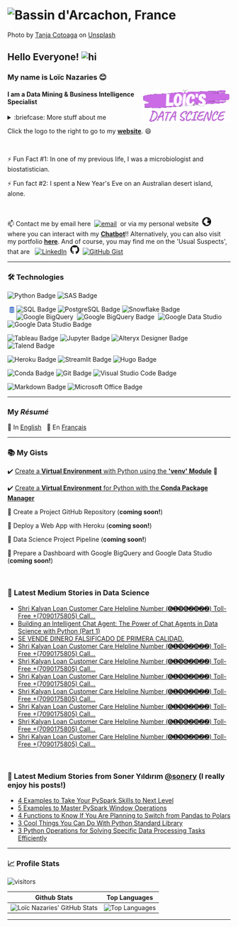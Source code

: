 # ![Bassin d'Arcachon, France](https://raw.githubusercontent.com/loic-nazaries/loic-nazaries/main/images/arcachon.jpg "Bassin d'Arcachon, France")

Photo by <a href="https://unsplash.com/@tarafuco?utm_source=unsplash&utm_medium=referral&utm_content=creditCopyText">Tanja Cotoaga</a> on <a href="https://unsplash.com/s/photos/arcachon?utm_source=unsplash&utm_medium=referral&utm_content=creditCopyText">Unsplash</a>

## Hello Everyone! <img alt="hi" width="26" src="https://user-images.githubusercontent.com/1303154/88677602-1635ba80-d120-11ea-84d8-d263ba5fc3c0.gif" />

### My name is Loïc Nazaries :blush:

[<img alt="Loïc's Data Science Logo" align="right" width="200" src="https://raw.githubusercontent.com/loic-nazaries/loic-nazaries/main/images/logo-dark.png" />][website]

#### I am a **Data Mining** & **Business Intelligence** Specialist

<details>
  <summary>
    :briefcase: More stuff about me
  </summary>

> I am a **Data Specialist** with over 10 years of experience in the fields of biostatistics, data exploration (**Data Mining**) and **Machine Learning**. I am passionate about the whole **data life cycle**, from modelling a database to its use in the field of **Business Intelligence** through the creation of simple and impactful visuals such as **dashboards**. Thus, **exploratory data analysis** has the potential to strengthen a faster and more clever decision-making process.

</details>

Click the logo to the right to go to my [**website**](https://loicnazaries.com "Website"). :smile:

&nbsp;

⚡ Fun Fact #1: In one of my previous life, I was a microbiologist and biostatistician.

⚡ Fun fact #2: I spent a New Year's Eve on an Australian desert island, alone.

&nbsp;

:mailbox: Contact me by email here&nbsp;
[![email](https://img.shields.io/badge/-loicnazaries.datascience-red?style=plastic&labelColor=red&logo=gmail&logoColor=white)][email]&nbsp;
or via my personal website&nbsp;
[<img alt="Loïc's Data Science" width="20" src="https://raw.githubusercontent.com/iconic/open-iconic/master/svg/globe.svg" />][contact_website]&nbsp;
where you can interact with my <u>**Chatbot**</u>!!
Alternatively, you can also visit my portfolio [**here**](https://loic-nazaries.github.io/loic-nazaries-portfolio "Loïc Nazaries’ Data Science Portfolio").
And of course, you may find me on the 'Usual Suspects', that are &nbsp;
[<img alt="LinkedIn" width="20" src="https://i.imgur.com/OQUXwNp.jpeg" />][linkedin]&nbsp;
[<img alt="GitHub" width="20" src="https://raw.githubusercontent.com/github/explore/78df643247d429f6cc873026c0622819ad797942/topics/github/github.png" />][github]&nbsp;
[<img alt="GitHub Gist" width="60" src="https://img.shields.io/badge/-Gist-black?style=plastic&labelColor=black&logo=github&logoColor=white" />][github_gist]

---

### :hammer_and_wrench: Technologies

<!-- TODO: Make technologies links takes you to repositories or tutorials -->

![Python Badge](https://img.shields.io/badge/-python-yellow?style=for-the-badge&labelColor=blue&logo=python&logoColor=white)
![SAS Badge](https://img.shields.io/badge/-sas-blue?style=for-the-badge&labelColor=black&logo=sas&logoColor=blue)

<img alt="SQL" align="left" width="20" src="https://raw.githubusercontent.com/github/explore/80688e429a7d4ef2fca1e82350fe8e3517d3494d/topics/sql/sql.png" />![SQL Badge](https://img.shields.io/badge/-sql-blue?style=for-the-badge)
![PostgreSQL Badge](https://img.shields.io/badge/-postgresql-blue?style=for-the-badge&labelColor=white&logo=postgresql&logoColor=blue)
![Snowflake Badge](https://img.shields.io/badge/-snowflake-66ccf4?style=for-the-badge&labelColor=white&logo=snowflake&logoColor=66ccf4)
&nbsp;<img alt="Google BigQuery" width="20" src="https://cdn.worldvectorlogo.com/logos/google-bigquery-logo-1.svg" />&nbsp;&nbsp;![Google BigQuery Badge](https://img.shields.io/badge/-google_bigquery-blue?style=for-the-badge&labelColor=blue&logo=google-big-query&logoColor=blue)
&nbsp;<img alt="Google Data Studio" width="20" src="https://cdn.worldvectorlogo.com/logos/google-data-studio.svg" />&nbsp;&nbsp;![Google Data Studio Badge](https://img.shields.io/badge/-google_data_studio-blue?style=for-the-badge&labelColor=red&logo=google-data-studio&logoColor=red)

![Tableau Badge](https://img.shields.io/badge/-tableau-grey?style=for-the-badge&labelColor=white&logo=tableau&logoColor=grey)
![Jupyter Badge](https://img.shields.io/badge/-jupyter-orange?style=for-the-badge&labelColor=white&logo=jupyter&logoColor=orange)
![Alteryx Designer Badge](https://img.shields.io/badge/-alteryx_designer-69aeea?style=for-the-badge&labelColor=black&logo=altery-designerx&logoColor=69aeea)
![Talend Badge](https://img.shields.io/badge/-talend-blue?style=for-the-badge&labelColor=black&logo=talend&logoColor=green)

![Heroku Badge](https://img.shields.io/badge/-heroku-purple?style=for-the-badge&labelColor=white&logo=heroku&logoColor=purple)
![Streamlit Badge](https://img.shields.io/badge/-streamlit-red?style=for-the-badge&labelColor=white&logo=streamlit&logoColor=red)
![Hugo Badge](https://img.shields.io/badge/-hugo-violet?style=for-the-badge&labelColor=black&logo=hugo&logoColor=violet)

![Conda Badge](https://img.shields.io/badge/-conda-green?style=for-the-badge&labelColor=black&logo=anaconda&logoColor=green)
![Git Badge](https://img.shields.io/badge/-git-red?style=for-the-badge&labelColor=black&logo=git&logoColor=red)
![Visual Studio Code Badge](https://img.shields.io/badge/-visual_studio_code-blue?style=for-the-badge&labelColor=white&logo=visual-studio-code&logoColor=blue)

![Markdown Badge](https://img.shields.io/badge/-markdown-black?style=for-the-badge&labelColor=white&logo=markdown&logoColor=black)
![Microsoft Office Badge](https://img.shields.io/badge/-microsoft_office-red?style=for-the-badge&labelColor=white&logo=microsoft-office&logoColor=red)

<!-- <img alt="Visual Studio Code" align="left" width="26" src="https://raw.githubusercontent.com/github/explore/80688e429a7d4ef2fca1e82350fe8e3517d3494d/topics/visual-studio-code/visual-studio-code.png" />
<img alt="Tableau" align="left" width="26" src="https://cdn.worldvectorlogo.com/logos/tableau-software.svg" />
<img alt="Google" align="left" width="26" src="https://cdn.jsdelivr.net/npm/simple-icons@v3/icons/google.svg" />
&nbsp; -->

---

### My *Résumé*

:paperclip: In [English](https://raw.githubusercontent.com/loic-nazaries/loic-nazaries/main/CV/CV_Nazaries.L_consultant_data_eng.pdf "English CV")
&nbsp;
:paperclip: En [Français](https://raw.githubusercontent.com/loic-nazaries/loic-nazaries/main/CV/CV_Nazaries.L_consultant_data_fr.pdf "CV en français")

---

### :books: My Gists

:heavy_check_mark: [Create a **Virtual Environment** with Python using the **'venv' Module**](https://gist.github.com/loic-nazaries/c25ce9f7b01b107573796b026522a3ad) :snake:

:heavy_check_mark: [Create a **Virtual Environment** for Python with the **Conda Package Manager**](https://gist.github.com/loic-nazaries/b18a908473935243fc23586f35d4bacc)

:red_circle: Create a Project GitHub Repository (**coming soon!**)

:red_circle: Deploy a Web App with Heroku (**coming soon!**)

:red_circle: Data Science Project Pipeline (**coming soon!**)

:red_circle: Prepare a Dashboard with Google BigQuery and Google Data Studio (**coming soon!**)

&nbsp;

### :newspaper: Latest Medium Stories in **Data Science**

<!-- MEDIUM-STORY-LIST:START -->
- [Shri Kalyan Loan Customer Care Helpline Number &lpar;➏➊➒➏➋➑➋➋&rpar; Toll-Free +&lpar;7090175805&rpar; Call…](https://medium.com/@sobrjojgijgefj/shri-kalyan-loan-customer-care-helpline-number-%E2%9E%8F%E2%9E%8A%E2%9E%92%E2%9E%8F%E2%9E%8B%E2%9E%91%E2%9E%8B%E2%9E%8B-toll-free-7090175805-call-2d6ce46dee60?source=rss------data_science-5)
- [Building an Intelligent Chat Agent: The Power of Chat Agents in Data Science with Python &lpar;Part 1&rpar;](https://medium.com/@data95/building-an-intelligent-chat-agent-the-power-of-chat-agents-in-data-science-with-python-part-1-637a3bbab247?source=rss------data_science-5)
- [SE VENDE DINERO FALSIFICADO DE PRIMERA CALIDAD.](https://medium.com/@pauloghernandez280/se-vende-dinero-falsificado-de-primera-calidad-242d9196a720?source=rss------data_science-5)
- [Shri Kalyan Loan Customer Care Helpline Number &lpar;➏➊➒➏➋➑➋➋&rpar; Toll-Free +&lpar;7090175805&rpar; Call…](https://medium.com/@sobrjojgijgefj/shri-kalyan-loan-customer-care-helpline-number-%E2%9E%8F%E2%9E%8A%E2%9E%92%E2%9E%8F%E2%9E%8B%E2%9E%91%E2%9E%8B%E2%9E%8B-toll-free-7090175805-call-082f39bd9887?source=rss------data_science-5)
- [Shri Kalyan Loan Customer Care Helpline Number &lpar;➏➊➒➏➋➑➋➋&rpar; Toll-Free +&lpar;7090175805&rpar; Call…](https://medium.com/@sobrjojgijgefj/shri-kalyan-loan-customer-care-helpline-number-%E2%9E%8F%E2%9E%8A%E2%9E%92%E2%9E%8F%E2%9E%8B%E2%9E%91%E2%9E%8B%E2%9E%8B-toll-free-7090175805-call-473ca9428231?source=rss------data_science-5)
- [Shri Kalyan Loan Customer Care Helpline Number &lpar;➏➊➒➏➋➑➋➋&rpar; Toll-Free +&lpar;7090175805&rpar; Call…](https://medium.com/@sobrjojgijgefj/shri-kalyan-loan-customer-care-helpline-number-%E2%9E%8F%E2%9E%8A%E2%9E%92%E2%9E%8F%E2%9E%8B%E2%9E%91%E2%9E%8B%E2%9E%8B-toll-free-7090175805-call-0126e59ca16b?source=rss------data_science-5)
- [Shri Kalyan Loan Customer Care Helpline Number &lpar;➏➊➒➏➋➑➋➋&rpar; Toll-Free +&lpar;7090175805&rpar; Call…](https://medium.com/@sobrjojgijgefj/shri-kalyan-loan-customer-care-helpline-number-%E2%9E%8F%E2%9E%8A%E2%9E%92%E2%9E%8F%E2%9E%8B%E2%9E%91%E2%9E%8B%E2%9E%8B-toll-free-7090175805-call-8c0731a59009?source=rss------data_science-5)
- [Shri Kalyan Loan Customer Care Helpline Number &lpar;➏➊➒➏➋➑➋➋&rpar; Toll-Free +&lpar;7090175805&rpar; Call…](https://medium.com/@sobrjojgijgefj/shri-kalyan-loan-customer-care-helpline-number-%E2%9E%8F%E2%9E%8A%E2%9E%92%E2%9E%8F%E2%9E%8B%E2%9E%91%E2%9E%8B%E2%9E%8B-toll-free-7090175805-call-e3f4aee0fce0?source=rss------data_science-5)
- [Shri Kalyan Loan Customer Care Helpline Number &lpar;➏➊➒➏➋➑➋➋&rpar; Toll-Free +&lpar;7090175805&rpar; Call…](https://medium.com/@sobrjojgijgefj/shri-kalyan-loan-customer-care-helpline-number-%E2%9E%8F%E2%9E%8A%E2%9E%92%E2%9E%8F%E2%9E%8B%E2%9E%91%E2%9E%8B%E2%9E%8B-toll-free-7090175805-call-4bc97c4fc088?source=rss------data_science-5)
- [Shri Kalyan Loan Customer Care Helpline Number &lpar;➏➊➒➏➋➑➋➋&rpar; Toll-Free +&lpar;7090175805&rpar; Call…](https://medium.com/@sobrjojgijgefj/shri-kalyan-loan-customer-care-helpline-number-%E2%9E%8F%E2%9E%8A%E2%9E%92%E2%9E%8F%E2%9E%8B%E2%9E%91%E2%9E%8B%E2%9E%8B-toll-free-7090175805-call-41001aed1208?source=rss------data_science-5)
<!-- MEDIUM-STORY-LIST:END -->

&nbsp;

### :newspaper: Latest Medium Stories from **Soner Yıldırım** [@sonery](https://sonery.medium.com) (I really enjoy his posts!)

<!-- MEDIUM-STORY-LIST-SONERY:START -->
- [4 Examples to Take Your PySpark Skills to Next Level](https://towardsdatascience.com/4-examples-to-take-your-pyspark-skills-to-next-level-2a04cbe6e630?source=rss-2cf6b549448------2)
- [5 Examples to Master PySpark Window Operations](https://towardsdatascience.com/5-examples-to-master-pyspark-window-operations-26583066e227?source=rss-2cf6b549448------2)
- [4 Functions to Know If You Are Planning to Switch from Pandas to Polars](https://towardsdatascience.com/4-functions-to-know-if-you-are-planning-to-switch-from-pandas-to-polars-094a04bb4ec8?source=rss-2cf6b549448------2)
- [3 Cool Things You Can Do With Python Standard Library](https://sonery.medium.com/3-cool-things-you-can-do-with-python-standard-library-35f773019497?source=rss-2cf6b549448------2)
- [3 Python Operations for Solving Specific Data Processing Tasks Efficiently](https://towardsdatascience.com/3-python-operations-for-solving-specific-data-processing-tasks-efficiently-551c8ed41c02?source=rss-2cf6b549448------2)
<!-- MEDIUM-STORY-LIST-SONERY:END -->

---

### :chart_with_upwards_trend: Profile Stats

![visitors](https://visitor-badge.glitch.me/badge?page_id=loic-nazaries.loic-nazaries)

| Github Stats                                                                                                                                                        | Top Languages                                                                                                                                                                                                                                                            |
| ------------------------------------------------------------------------------------------------------------------------------------------------------------------- | ------------------------------------------------------------------------------------------------------------------------------------------------------------------------------------------------------------------------------------------------------------------------ |
| ![Loïc Nazaries' GitHub Stats](https://github-readme-stats.vercel.app/api?username=loic-nazaries&count_private=true&theme=dracula&show_icons=true&hide_title=false) | ![Top Languages](https://github-readme-stats.vercel.app/api/top-langs/?username=loic-nazaries&exclude_repo=starter_repo,streamlit_heroku_example,awesome-markdown,jupyterlab-git,binder_test,my-first-binder,ipenywis,github-readme-stats&langs_count=10&layout=compact) |

---

<!-- links to social media accounts -->
[website]: https://www.loicnazaries.com "Loïc's Data Science"
[email]: mailto:loicnazaries.datascience@gmail.com "Google Mail"
[contact_website]: https://www.loicnazaries.com/#contact "Contact Me"
[linkedin]: https://www.linkedin.com/in/loic-nazaries "LinkedIn"
[github]: https://github.com/loic-nazaries "GitHub"
[github_gist]: https://gist.github.com/loic-nazaries "GitHub Gist"
